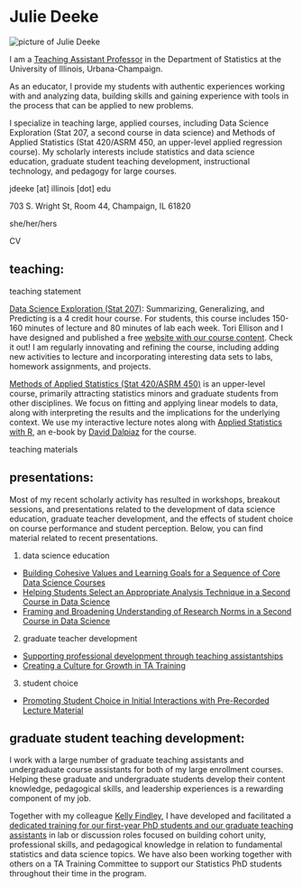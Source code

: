# Julie Deeke

![picture of Julie Deeke](statswpy_headshots_2018_006.jpg)

I am a [Teaching Assistant Professor](https://stat.illinois.edu/directory/profile/jdeeke) in the Department of Statistics at the University of Illinois, Urbana-Champaign.

As an educator, I provide my students with authentic experiences working with and analyzing data, building skills and gaining experience with tools in the process that can be applied to new problems.

I specialize in teaching large, applied courses, including Data Science Exploration (Stat 207, a second course in data science) and Methods of Applied Statistics (Stat 420/ASRM 450, an upper-level applied regression course).  My scholarly interests include statistics and data science education, graduate student teaching development, instructional technology, and pedagogy for large courses.

jdeeke [at] illinois [dot] edu

703 S. Wright St, Room 44, 
Champaign, IL 61820

she/her/hers

CV

## teaching:

teaching statement

[Data Science Exploration (Stat 207)](http://catalog.illinois.edu/courses-of-instruction/stat/): Summarizing, Generalizing, and Predicting is a 4 credit hour course.  For students, this course includes 150-160 minutes of lecture and 80 minutes of lab each week.  Tori Ellison and I have designed and published a free [website with our course content](https://exploration.stat.illinois.edu).  Check it out!  I am regularly innovating and refining the course, including adding new activities to lecture and incorporating interesting data sets to labs, homework assignments, and projects.

[Methods of Applied Statistics (Stat 420/ASRM 450)](http://catalog.illinois.edu/courses-of-instruction/stat/) is an upper-level course, primarily attracting statistics minors and graduate students from other disciplines.  We focus on fitting and applying linear models to data, along with interpreting the results and the implications for the underlying context.  We use my interactive lecture notes along with [Applied Statistics with R](https://book.stat420.org/), an e-book by [David Dalpiaz](https://daviddalpiaz.org/) for the course.

teaching materials 

## presentations:

Most of my recent scholarly activity has resulted in workshops, breakout sessions, and presentations related to the development of data science education, graduate teacher development, and the effects of student choice on course performance and student perception.  Below, you can find material related to recent presentations.

1. data science education
- [Building Cohesive Values and Learning Goals for a Sequence of Core Data Science Courses](https://tinyurl.com/ecots24ds)
- [Helping Students Select an Appropriate Analysis Technique in a Second Course in Data Science](https://www.causeweb.org/cause/ecots/ecots24/program/posters/28)
- [Framing and Broadening Understanding of Research Norms in a Second Course in Data Science](https://www.causeweb.org/cause/ecots/ecots24/program/posters/59)
2. graduate teacher development
- [Supporting professional development through teaching assistantships](https://www.causeweb.org/cause/uscots/uscots23/3g-supporting-professional-development-through-teaching-assistantships-room-112)
- [Creating a Culture for Growth in TA Training](https://meetings.ams.org/math/spring2022w/meetingapp.cgi/Paper/14282)
3. student choice
- [Promoting Student Choice in Initial Interactions with Pre-Recorded Lecture Material](https://www.causeweb.org/cause/uscots/uscots21/we-12-promoting-student-choice-initial-interactions-pre-recorded-lecture-material)

## graduate student teaching development:

I work with a large number of graduate teaching assistants and undergraduate course assistants for both of my large enrollment courses.  Helping these graduate and undergraduate students develop their content knowledge, pedagogical skills, and leadership experiences is a rewarding component of my job.

Together with my colleague [Kelly Findley](https://stat.illinois.edu/directory/profile/kfindley), I have developed and facilitated a [dedicated training for our first-year PhD students and our graduate teaching assistants](https://stat.illinois.edu/news/2023-08-08t141903/building-stronger-connections-new-mentorship-program-and-training) in lab or discussion roles focused on building cohort unity, professional skills, and pedagogical knowledge in relation to fundamental statistics and data science topics.  We have also been working together with others on a TA Training Committee to support our Statistics PhD students throughout their time in the program.  
